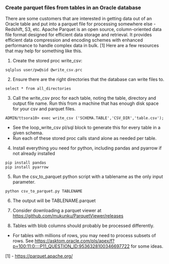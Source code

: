 ### Create parquet files from tables in an Oracle database
There are some customers that are interested in getting data out of an Oracle table and put into a parquet file for processing somewhere else - Redshift, S3, etc. Apache Parquet is an open source, column-oriented data file format designed for efficient data storage and retrieval. It provides efficient data compression and encoding schemes with enhanced performance to handle complex data in bulk. [1]
Here are a few resources that may help for something like this.

1. Create the stored proc write_csv:
```
sqlplus user/pw@sid @write_csv.prc
```
2. Ensure there are the right directories that the database can write files to.
```
select * from all_directories
```
3. Call the write_csv proc for each table, noting the table, directory and output file name. Run this from a machine that has enough disk space for your csv and parquet files.
```
ADMIN/ttsora10> exec write_csv ('SCHEMA.TABLE','CSV_DIR','table.csv');
``` 
  - See the loop_write_csv pl/sql block to generate this for every table in a given schema.
  - Run each of these stored proc calls stand alone as needed per table.
4. Install everything you need for python, including pandas and pyarrow if not already installed
```
pip install pandas
pip install pyarrow
```
5. Run the csv_to_parquet python script with a tablename as the only input parameter.
```
python csv_to_parquet.py TABLENAME
```
6. The output will be TABLENAME.parquet

7. Consider downloading a parquet viewer at https://github.com/mukunku/ParquetViewer/releases

8. Tables with blob columns should probably be processed differently.

- For tables with millions of rows, you may need to process subsets of rows. See https://asktom.oracle.com/pls/apex/f?p=100:11:0::::P11_QUESTION_ID:9536328100346697722 for some ideas.

[1] - https://parquet.apache.org/
